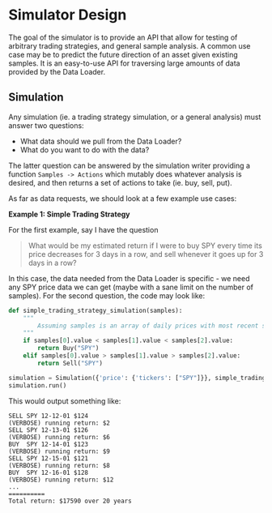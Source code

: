 # Simulator Design

The goal of the simulator is to provide an API that allow for testing of arbitrary trading strategies, and
general sample analysis. A common use case may be to predict the future direction of an asset given existing samples.
It is an easy-to-use API for traversing large amounts of data provided by the Data Loader.

## Simulation

Any simulation (ie. a trading strategy simulation, or a general analysis) must answer two questions:

- What data should we pull from the Data Loader?
- What do you want to do with the data?

The latter question can be answered by the simulation writer providing a function `Samples -> Actions` which mutably
does whatever analysis is desired, and then returns a set of actions to take (ie. buy, sell, put).

As far as data requests, we should look at a few example use cases:

**Example 1: Simple Trading Strategy**

For the first example, say I have the question

> What would be my estimated return if I were to buy SPY every time its price decreases for 3 days in a row, and sell whenever it goes up for 3 days in a row?

In this case, the data needed from the Data Loader is specific - we need any SPY price data we can get
(maybe with a sane limit on the number of samples).
For the second question, the code may look like:

```python
def simple_trading_strategy_simulation(samples):
    """
        Assuming samples is an array of daily prices with most recent sample at index 0.
    """
    if samples[0].value < samples[1].value < samples[2].value:
        return Buy("SPY")
    elif samples[0].value > samples[1].value > samples[2].value:
        return Sell("SPY")

simulation = Simulation({'price': {'tickers': ["SPY"]}}, simple_trading_strategy_simulation)
simulation.run()
```

This would output something like:

```
SELL SPY 12-12-01 $124
(VERBOSE) running return: $2
SELL SPY 12-13-01 $126
(VERBOSE) running return: $6
BUY  SPY 12-14-01 $123
(VERBOSE) running return: $9
SELL SPY 12-15-01 $121
(VERBOSE) running return: $8
BUY  SPY 12-16-01 $128
(VERBOSE) running return: $12
...
==========
Total return: $17590 over 20 years
```
